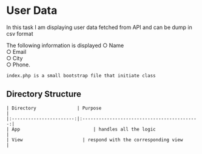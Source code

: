 # User Data

In this task I am displaying user data fetched from API and can be dump in csv format

The following information is displayed
○ Name <br>
○ Email <br>
○ City <br>
○ Phone. <br>

```shell
index.php is a small bootstrap file that initiate class
```


## Directory Structure
```
| Directory               | Purpose                                     |
|:-----------------------:|:-------------------------------------------:|
| App       			        | handles all the logic                       |
| View  	                | respond with the corresponding view         |
```

